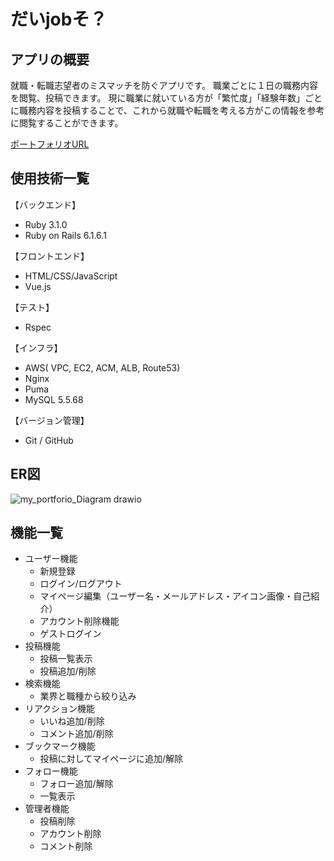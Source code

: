 # だいjobそ？

## アプリの概要
就職・転職志望者のミスマッチを防ぐアプリです。
職業ごとに１日の職務内容を閲覧、投稿できます。
現に職業に就いている方が「繁忙度」「経験年数」ごとに職務内容を投稿することで、これから就職や転職を考える方がこの情報を参考に閲覧することができます。

[ポートフォリオURL](https://daijobso.com "だいjobそ？")

## 使用技術一覧

【バックエンド】

- Ruby 3.1.0
- Ruby on Rails 6.1.6.1

【フロントエンド】

- HTML/CSS/JavaScript
- Vue.js

【テスト】

- Rspec

【インフラ】

- AWS( VPC, EC2, ACM, ALB, Route53)
- Nginx
- Puma
- MySQL 5.5.68

【バージョン管理】

- Git / GitHub

## ER図
![my_portforio_Diagram drawio](https://user-images.githubusercontent.com/78899768/186126120-ffdbf2e8-6c54-4b1d-8eaf-51684ab4fcdc.jpg)

## 機能一覧
- ユーザー機能
  - 新規登録
  - ログイン/ログアウト
  - マイページ編集（ユーザー名・メールアドレス・アイコン画像・自己紹介）
  - アカウント削除機能
  - ゲストログイン
- 投稿機能
  - 投稿一覧表示
  - 投稿追加/削除
- 検索機能
  - 業界と職種から絞り込み
- リアクション機能
  - いいね追加/削除
  - コメント追加/削除
- ブックマーク機能
  - 投稿に対してマイページに追加/解除
- フォロー機能
  - フォロー追加/解除
  - 一覧表示
- 管理者機能
  - 投稿削除
  - アカウント削除
  - コメント削除
